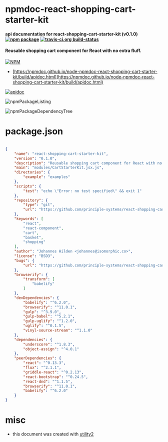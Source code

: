 # npmdoc-react-shopping-cart-starter-kit

#### api documentation for  react-shopping-cart-starter-kit (v0.1.0)  [![npm package](https://img.shields.io/npm/v/npmdoc-react-shopping-cart-starter-kit.svg?style=flat-square)](https://www.npmjs.org/package/npmdoc-react-shopping-cart-starter-kit) [![travis-ci.org build-status](https://api.travis-ci.org/npmdoc/node-npmdoc-react-shopping-cart-starter-kit.svg)](https://travis-ci.org/npmdoc/node-npmdoc-react-shopping-cart-starter-kit)

#### Reusable shopping cart component for React with no extra fluff.

[![NPM](https://nodei.co/npm/react-shopping-cart-starter-kit.png?downloads=true&downloadRank=true&stars=true)](https://www.npmjs.com/package/react-shopping-cart-starter-kit)

- [https://npmdoc.github.io/node-npmdoc-react-shopping-cart-starter-kit/build/apidoc.html](https://npmdoc.github.io/node-npmdoc-react-shopping-cart-starter-kit/build/apidoc.html)

[![apidoc](https://npmdoc.github.io/node-npmdoc-react-shopping-cart-starter-kit/build/screenCapture.buildCi.browser.%252Ftmp%252Fbuild%252Fapidoc.html.png)](https://npmdoc.github.io/node-npmdoc-react-shopping-cart-starter-kit/build/apidoc.html)

![npmPackageListing](https://npmdoc.github.io/node-npmdoc-react-shopping-cart-starter-kit/build/screenCapture.npmPackageListing.svg)

![npmPackageDependencyTree](https://npmdoc.github.io/node-npmdoc-react-shopping-cart-starter-kit/build/screenCapture.npmPackageDependencyTree.svg)



# package.json

```json

{
    "name": "react-shopping-cart-starter-kit",
    "version": "0.1.0",
    "description": "Reusable shopping cart component for React with no extra fluff.",
    "main": "modules/CartStarterKit.jsx.js",
    "directories": {
        "example": "examples"
    },
    "scripts": {
        "test": "echo \"Error: no test specified\" && exit 1"
    },
    "repository": {
        "type": "git",
        "url": "https://github.com/principle-systems/react-shopping-cart-starter-kit.git"
    },
    "keywords": [
        "react",
        "react-component",
        "cart",
        "basket",
        "shopping"
    ],
    "author": "Johannes Hilden <johannes@isomorphic.co>",
    "license": "BSD3",
    "bugs": {
        "url": "https://github.com/principle-systems/react-shopping-cart-starter-kit/issues"
    },
    "browserify": {
        "transform": [
            "babelify"
        ]
    },
    "devDependencies": {
        "babelify": "^6.2.0",
        "browserify": "^11.0.1",
        "gulp": "^3.9.0",
        "gulp-babel": "^5.2.1",
        "gulp-uglify": "^1.2.0",
        "uglify": "^0.1.5",
        "vinyl-source-stream": "^1.1.0"
    },
    "dependencies": {
        "underscore": "^1.8.3",
        "object-assign": "^4.0.1"
    },
    "peerDependencies": {
        "react": "^0.13.3",
        "flux": "^2.1.1",
        "griddle-react": "^0.2.13",
        "react-bootstrap": "^0.24.5",
        "react-dnd": "^1.1.5",
        "browserify": "^11.0.1",
        "babelify": "^6.2.0"
    }
}
```



# misc
- this document was created with [utility2](https://github.com/kaizhu256/node-utility2)
